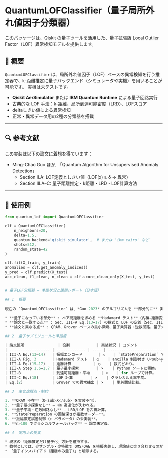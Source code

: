 # QuantumLOFClassifier（量子局所外れ値因子分類器）

このパッケージは、Qiskit の量子ツールを活用した、量子拡張版 Local Outlier Factor（LOF）異常検知モデルを提供します。

## 📘 概要

`QuantumLOFClassifier` は、局所外れ値因子（LOF）ベースの異常検知を行う推定器で、k-距離推定に量子バックエンド（シミュレータや実機）を用いることが可能です。
実機は未テストです。

- **Qiskit AerSimulator** または **IBM Quantum Runtime** による量子回路実行
- 古典的な LOF 手法：k-距離、局所到達可能密度（LRD）、LOFスコア
- deltaしきい値による異常検知
- 正常・異常データ用の2種の分類器を搭載

---

## 🔍 参考文献

この実装は以下の論文に着想を得ています：

- Ming-Chao Guo ほか, 「Quantum Algorithm for Unsupervised Anomaly Detection」  
  - Section II.A: LOF定義としきい値（LOF(x) ≥ δ → 異常）
  - Section III.A–C: 量子距離推定・k距離・LRD・LOF計算方法

---

## 🚀 使用例

```python
from quantum_lof import QuantumLOFClassifier

clf = QuantumLOFClassifier(
    n_neighbors=20,
    delta=1.5,
    quantum_backend='qiskit_simulator',  # または 'ibm_cairo' など
    shots=512,
    random_state=42
)

clf.fit(X_train, y_train)
anomalies = clf.get_anomaly_indices()
y_pred = clf.predict(X_test)
acc_clean, f1_clean, n_clean = clf.score_clean_only(X_test, y_test)


# 量子LOF分類器 ― 準拠状況と課題レポート（日本語）

## 1  概要

現在の `QuantumLOFClassifier` は、*Guo 2023* のアルゴリズムを **部分的に** 実装したハイブリッド版です。

* **量子になっている部分** : ペア間距離を求める **Hadamard テスト**（内積→距離変換）のみ。
* **論文と一致する点** : Sec. III‑A Eq.(13–17) の数式と LOF の定義（Sec. III‑B/C）。
* **論文と異なる点** : QRAM、Grover ベースの最小探索、量子乗算器・逆数回路、量子カウントによる異常抽出など、指数的高速化を生むブロックはすべてクラシカル置換。

## 2  量子サブモジュールと準拠度

| 論文箇所               | 役割            | 実装状況 | コメント                                       |
| ------------------ | ------------- | ---- | ------------------------------------------ |
| III‑A Eq.(13–14)   | 振幅エンコード       | △    | `StatePreparation` で代替。深さは指数。              |
| III‑A Fig. 3       | Hadamard テスト  | ○    | ancilla 制御付き U<sub>y</sub><sup>†</sup> 採用。 |
| III‑A Eq.(15–17)   | 距離計算          | ○    | 数式どおり。                                     |
| III‑A Step 1.6–1.7 | 量子最小探索        | ×    | Python ソートに置換。                             |
| III‑B              | 到達可能距離・平均     | ×    | for ループで計算。                                |
| III‑C Eq.(18)      | LOF 計算        | ×    | クラシカル比率平均。                                 |
| Eq.(2)             | Grover での異常抽出 | ×    | 単純閾値比較。                                    |

## 3  主な逸脱点・制約

1. **QRAM 不在**（O<sub>X</sub> を実装不可）。
2. **量子最小探索なし** ― √m 高速化が失われる。
3. **量子平均・逆数回路なし** ― LRD/LOF を古典計算。
4. **StatePreparation の回路深さが指数オーダー**。
5. **振幅推定誤差制御（ε パラメータ）の未実装**。
6. **n>100 でクラシカルフォールバック** ― 論文未定義。

## 4  実用上の提案

* 現状の「距離推定だけ量子化」方針を維持する。
* 教材としては、少サンプル・少特徴で QMS/QAE を模擬実装し、理論値と突き合わせるのが現実的。
* 「量子インスパイアド（距離のみ量子）」と明示する。
